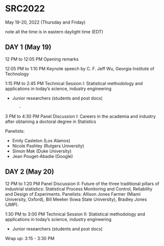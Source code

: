 # SRC2022
May 19-20, 2022 (Thursday and Friday)
 
note all the time is in eastern daylight time (EDT)
 
DAY 1 (May 19)
--------------------
 
12 PM to 12:05 PM
Opening remarks

12:05 PM to 1:10 PM
Keynote speech by C. F. Jeff Wu, Georgia Institute of Technology

1:15 PM to 2:45 PM
Technical Session I: Statistical methodology and applications in today’s science, industry engineering 
-	Junior researchers (students and post docs)

           - 
3 PM to 4:30 PM
Panel Discussion I: Careers in the academia and industry after obtaining a doctoral degree in Statistics

Panelists: 
- Emily Casleton (Los Alamos)         
- Nicole Pashley (Rutgers University)        
- Simon Mak (Duke University)         
- Jean Pouget-Abadie (Google)


DAY 2 (May 20)
---------------------

12 PM to 1:20 PM
Panel Discussion II: Future of the three traditional pillars of industrial statistics: Statistical Process Monitoring and Control, Reliability and Design of Experiments. 
Panelists: Allison Jones Farmer (Miami University, Oxford), Bill Meeker (Iowa State University), Bradley Jones (JMP).

1:30 PM to 3:00 PM
Technical Session II: Statistical methodology and applications in today’s science, industry engineering 
-	Junior researchers (students and post docs)
 
Wrap up: 3:15 - 3:30 PM
